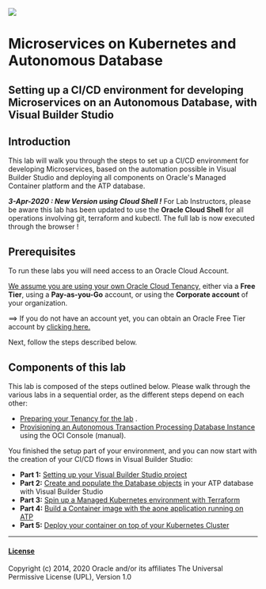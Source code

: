 

![](../../common/images/customer.logo2.png)

# Microservices on Kubernetes and Autonomous Database

## Setting up a CI/CD environment for developing Microservices on an Autonomous Database, with Visual Builder Studio

## Introduction

This lab will walk you through the steps to set up a CI/CD environment for developing Microservices, based on the automation possible in Visual Builder Studio and deploying all components on Oracle's Managed Container platform and the ATP database.

***3-Apr-2020 : New Version using Cloud Shell !***  For Lab Instructors, please be aware this lab has been updated to use the **Oracle Cloud Shell** for all operations involving git, terraform and kubectl.  The full lab is now executed through the browser !



## Prerequisites

To run these labs you will need access to an Oracle Cloud Account.  

<u>We assume you are using your own Oracle Cloud Tenancy,</u> either via a **Free Tier**, using a **Pay-as-you-Go** account, or using the **Corporate account** of your organization.  

==> If you do not have an account yet, you can obtain  an Oracle Free Tier account by [clicking here.](https://myservices.us.oraclecloud.com/mycloud/signup?sourceType=:ow:wb:sh:em::RC_WWMK200517P00005:Vlab_Ku8_ATP_July&intcmp=:ow:wb:sh:em::RC_WWMK200517P00005:Vlab_Ku8_ATP_July)

Next, follow the steps described below.



## Components of this lab

This lab is composed of the steps outlined below.  Please walk through the various labs in a sequential order, as the different steps depend on each other:

- [Preparing your Tenancy for the lab](?lab=env-setup.md) .
- [Provisioning an Autonomous Transaction Processing Database Instance](?lab=LabGuide100ProvisionAnATPDatabase)  using the OCI Console (manual).

  

You finished the setup part of your environment, and you can now start with the creation of your CI/CD flows in Visual Builder Studio:

- **Part 1:** [Setting up your Visual Builder Studio project](?lab=LabGuide250Devcs-proj_own1)
- **Part 2:** [Create and populate the Database objects](?lab=LabGuide400DataLoadingIntoATP_own) in your ATP database with Visual Builder Studio
- **Part 3:** [Spin up a Managed Kubernetes environment with Terraform](?lab=LabGuide660OKE_Create)
- **Part 4:** [Build a Container image with the aone application running on ATP](?lab=LabGuide650BuildDocker)
- **Part 5:** [Deploy your container on top of your Kubernetes Cluster](?lab=LabGuide670DeployDocker)

---





#### [License](../../LICENSE)

Copyright (c) 2014, 2020 Oracle and/or its affiliates
The Universal Permissive License (UPL), Version 1.0
